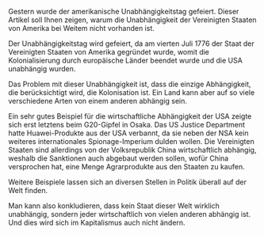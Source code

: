 Gestern wurde der amerikanische Unabhängigkeitstag gefeiert. Dieser Artikel soll Ihnen zeigen, warum die Unabhängigkeit der Vereinigten Staaten von Amerika bei Weitem nicht vorhanden ist.

Der Unabhängigkeitstag wird gefeiert, da am vierten Juli 1776 der Staat der Vereinigten Staaten von Amerika gegründet wurde, womit die Kolonialisierung durch europäische Länder beendet wurde und die USA unabhängig wurden.

Das Problem mit dieser Unabhängigkeit ist, dass die einzige Abhängigkeit, die berücksichtigt wird, die Kolonisation ist. Ein Land kann aber auf so viele verschiedene Arten von einem anderen abhängig sein.

Ein sehr gutes Beispiel für die wirtschaftliche Abhängigkeit der USA zeigte sich erst letztens beim G20-Gipfel in Osaka. Das US Justice Department hatte Huawei-Produkte aus der USA verbannt, da sie neben der NSA kein weiteres internationales Spionage-Imperium dulden wollen. Die Vereinigten Staaten sind allerdings von der Volksrepublik China wirtschaftlich abhängig, weshalb die Sanktionen auch abgebaut werden sollen, wofür China versprochen hat, eine Menge Agrarprodukte aus den Staaten zu kaufen.

Weitere Beispiele lassen sich an diversen Stellen in Politik überall auf der Welt finden.

Man kann also konkludieren, dass kein Staat dieser Welt wirklich unabhängig, sondern jeder wirtschaftlich von vielen anderen abhängig ist. Und dies wird sich im Kapitalismus auch nicht ändern.

